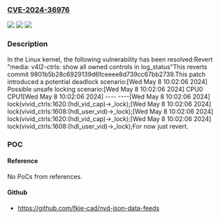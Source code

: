 ### [CVE-2024-36976](https://cve.mitre.org/cgi-bin/cvename.cgi?name=CVE-2024-36976)
![](https://img.shields.io/static/v1?label=Product&message=Linux&color=blue)
![](https://img.shields.io/static/v1?label=Version&message=9801b5b28c69%3C%202e0ce54a9c5c%20&color=brighgreen)
![](https://img.shields.io/static/v1?label=Vulnerability&message=n%2Fa&color=brighgreen)

### Description

In the Linux kernel, the following vulnerability has been resolved:Revert "media: v4l2-ctrls: show all owned controls in log_status"This reverts commit 9801b5b28c6929139d6fceeee8d739cc67bb2739.This patch introduced a potential deadlock scenario:[Wed May  8 10:02:06 2024]  Possible unsafe locking scenario:[Wed May  8 10:02:06 2024]        CPU0                    CPU1[Wed May  8 10:02:06 2024]        ----                    ----[Wed May  8 10:02:06 2024]   lock(vivid_ctrls:1620:(hdl_vid_cap)->_lock);[Wed May  8 10:02:06 2024]                                lock(vivid_ctrls:1608:(hdl_user_vid)->_lock);[Wed May  8 10:02:06 2024]                                lock(vivid_ctrls:1620:(hdl_vid_cap)->_lock);[Wed May  8 10:02:06 2024]   lock(vivid_ctrls:1608:(hdl_user_vid)->_lock);For now just revert.

### POC

#### Reference
No PoCs from references.

#### Github
- https://github.com/fkie-cad/nvd-json-data-feeds

